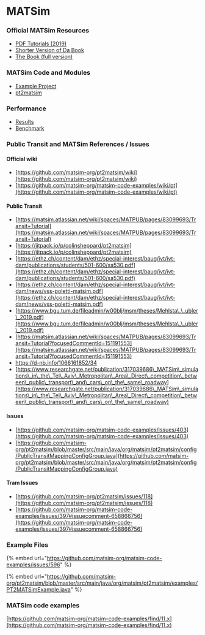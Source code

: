 # MATSim

### Official MATSim Resources

* [PDF Tutorials (2019)](https://www.simunto.com/matsim/tutorials/eifer2019/)
* [Shorter Version of Da Book](http://ci.matsim.org:8080/job/MATSim-Book/ws/partOne-latest.pdf)
* [The Book (full version)](https://www.ubiquitypress.com/site/books/e/10.5334/baw/)

### MATSim Code and Modules

* [Example Project](https://github.com/matsim-org/matsim-example-project)
* [pt2matsim](https://github.com/matsim-org/pt2matsim)

### Performance

* [Results](https://docs.google.com/document/d/1QQfPHKykI8qODT1RU2SgjL2rfTkO1QgMR80k8Qd7sgA/edit?usp=sharing)
* [Benchmark](https://www.matsim.org/benchmark/)



### Public Transit and MATSim References / Issues

#### Official wiki

* [https://github.com/matsim-org/pt2matsim/wiki](https://github.com/matsim-org/pt2matsim/wiki)
* [https://github.com/matsim-org/matsim-code-examples/wiki/pt](https://github.com/matsim-org/matsim-code-examples/wiki/pt)

#### Public Transit

* [https://matsim.atlassian.net/wiki/spaces/MATPUB/pages/83099693/Transit+Tutorial](https://matsim.atlassian.net/wiki/spaces/MATPUB/pages/83099693/Transit+Tutorial)
* [https://jitpack.io/p/colinsheppard/pt2matsim](https://jitpack.io/p/colinsheppard/pt2matsim)
* [https://ethz.ch/content/dam/ethz/special-interest/baug/ivt/ivt-dam/publications/students/501-600/sa530.pdf](https://ethz.ch/content/dam/ethz/special-interest/baug/ivt/ivt-dam/publications/students/501-600/sa530.pdf)
* [https://ethz.ch/content/dam/ethz/special-interest/baug/ivt/ivt-dam/news/vss-poletti-matsim.pdf](https://ethz.ch/content/dam/ethz/special-interest/baug/ivt/ivt-dam/news/vss-poletti-matsim.pdf)
* [https://www.bgu.tum.de/fileadmin/w00blj/msm/theses/Mehlsta\_\_ubler\_2019.pdf](https://www.bgu.tum.de/fileadmin/w00blj/msm/theses/Mehlsta\_\_ubler\_2019.pdf)
* [https://matsim.atlassian.net/wiki/spaces/MATPUB/pages/83099693/Transit+Tutorial?focusedCommentId=151191553](https://matsim.atlassian.net/wiki/spaces/MATPUB/pages/83099693/Transit+Tutorial?focusedCommentId=151191553)
* [https://d-nb.info/1066161852/34 ](https://d-nb.info/1066161852/34)
* [https://www.researchgate.net/publication/317039686\_MATSim\_simulations\_in\_the\_Tel\_Aviv\_Metropolitan\_Area\_Direct\_competition\_between\_public\_transport\_and\_cars\_on\_the\_same\_roadway](https://www.researchgate.net/publication/317039686\_MATSim\_simulations\_in\_the\_Tel\_Aviv\_Metropolitan\_Area\_Direct\_competition\_between\_public\_transport\_and\_cars\_on\_the\_same\_roadway)

#### Issues

* [https://github.com/matsim-org/matsim-code-examples/issues/403](https://github.com/matsim-org/matsim-code-examples/issues/403)
* [https://github.com/matsim-org/pt2matsim/blob/master/src/main/java/org/matsim/pt2matsim/config/PublicTransitMappingConfigGroup.java](https://github.com/matsim-org/pt2matsim/blob/master/src/main/java/org/matsim/pt2matsim/config/PublicTransitMappingConfigGroup.java)

#### Tram Issues

* [https://github.com/matsim-org/pt2matsim/issues/118](https://github.com/matsim-org/pt2matsim/issues/118)
* [https://github.com/matsim-org/matsim-code-examples/issues/397#issuecomment-658866756](https://github.com/matsim-org/matsim-code-examples/issues/397#issuecomment-658866756)



### Example Files

{% embed url="https://github.com/matsim-org/matsim-code-examples/issues/596" %}

{% embed url="https://github.com/matsim-org/pt2matsim/blob/master/src/main/java/org/matsim/pt2matsim/examples/PT2MATSimExample.java" %}

### MATSim code examples

[https://github.com/matsim-org/matsim-code-examples/find/11.x](https://github.com/matsim-org/matsim-code-examples/find/11.x)

&#x20;
